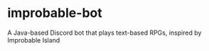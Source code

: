 # improbable-bot
A Java-based Discord bot that plays text-based RPGs, inspired by Improbable Island
